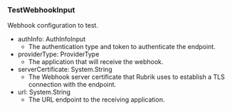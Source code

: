### TestWebhookInput
Webhook configuration to test.

- authInfo: AuthInfoInput
  - The authentication type and token to authenticate the endpoint.
- providerType: ProviderType
  - The application that will receive the webhook.
- serverCertificate: System.String
  - The Webhook server certificate that Rubrik uses to establish a TLS connection with the endpoint.
- url: System.String
  - The URL endpoint to the receiving application.
